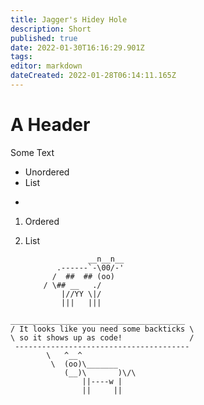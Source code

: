 ```yaml
---
title: Jagger's Hidey Hole
description: Short
published: true
date: 2022-01-30T16:16:29.901Z
tags: 
editor: markdown
dateCreated: 2022-01-28T06:14:11.165Z
---
```


# A Header
Some Text

* Unordered
* List
+ 

1. Ordered
2. List

					 __n__n__
    		  .------`-\00/-'
  			 /  ##  ## (oo)
 		   / \## __   ./
   			   |//YY \|/
			   |||   |||
         
```
_______________________________________ 
/ It looks like you need some backticks \
\ so it shows up as code!               /
 --------------------------------------- 
        \   ^__^
         \  (oo)\_______
            (__)\       )\/\
                ||----w |
                ||     ||
```